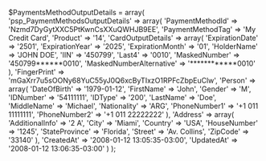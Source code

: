 $PaymentsMethodOutputDetails = array(
    'psp_PaymentMethodsOutputDetails' => array(
        'PaymentMethodId' => 'Nzmd7DyGytXXC5PtKwnCsXXuQWHJB9EE',
        'PaymentMethodTag' => 'My Credit Card',
        'Product' => '14',
        'CardOutputDetails' => array(
            'ExpirationDate' => '2501',
            'ExpirationYear' => '2025',
            'ExpirationMonth' => '01',
            'HolderName' => 'JOHN DOE',
            'IIN' => '450799',
            'Last4' => '0010',
            'MaskedNumber' => '450799******0010',
            'MaskedNumberAlternative' => '************0010'
            ),
        'FingerPrint' => 'mGaXrr7u5sOONy68YuC55yJ0Q6xcByTIxzO1RPFcZbpEuClw',
        'Person' => array(
            'DateOfBirth' => '1979-01-12',
            'FirstName' => 'John',
            'Gender' => 'M',
            'IDNumber' => '54111111',
            'IDType' => '200',
            'LastName' => 'Doe',
            'MiddleName' => 'Michael',
            'Nationality' => 'ARG',
            'PhoneNumber1' => '+1 011 11111111',
            'PhoneNumber2' => '+1 011 22222222'
            ),
        'Address' => array(
            'AdditionalInfo' => '2 A',
            'City' => 'Miami',
            'Country' => 'USA',
            'HouseNumber' => '1245',
            'StateProvince' => 'Florida',
            'Street' => 'Av. Collins',
            'ZipCode' => '33140'
            ),
        'CreatedAt' => '2008-01-12 13:05:35-03:00',
        'UpdatedAt' => '2008-01-12 13:06:35-03:00'
    )
);